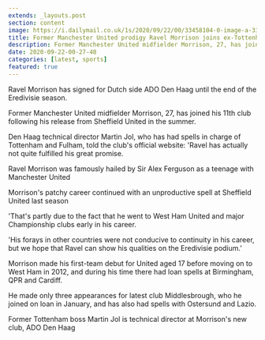 ```yaml
---
extends: _layouts.post
section: content
image: https://i.dailymail.co.uk/1s/2020/09/22/00/33458104-0-image-a-33_1600730550972.jpg 
title: Former Manchester United prodigy Ravel Morrison joins ex-Tottenham boss Martin Jol at ADO Den Haag 
description: Former Manchester United midfielder Morrison, 27, has joined his 11th club following his release from Sheffield United in the summer, signing for Eredivisie side ADO Den Haag. 
date: 2020-09-22-00-27-48 
categories: [latest, sports] 
featured: true 
--- 
```

Ravel Morrison has signed for Dutch side ADO Den Haag until the end of the Eredivisie season.

Former Manchester United midfielder Morrison, 27, has joined his 11th club following his release from Sheffield United in the summer.

Den Haag technical director Martin Jol, who has had spells in charge of Tottenham and Fulham, told the club's official website: 'Ravel has actually not quite fulfilled his great promise.

Ravel Morrison was famously hailed by Sir Alex Ferguson as a teenage with Manchester United

Morrison's patchy career continued with an unproductive spell at Sheffield United last season

'That's partly due to the fact that he went to West Ham United and major Championship clubs early in his career.

'His forays in other countries were not conducive to continuity in his career, but we hope that Ravel can show his qualities on the Eredivisie podium.'

Morrison made his first-team debut for United aged 17 before moving on to West Ham in 2012, and during his time there had loan spells at Birmingham, QPR and Cardiff.

He made only three appearances for latest club Middlesbrough, who he joined on loan in January, and has also had spells with Ostersund and Lazio.

Former Tottenham boss Martin Jol is technical director at Morrison's new club, ADO Den Haag

